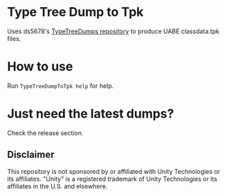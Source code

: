 # Type Tree Dump to Tpk

Uses ds5678's [TypeTreeDumps repository](https://github.com/ds5678/TypeTreeDumps) to produce UABE classdata.tpk files.

# How to use

Run `TypeTreeDumpToTpk help` for help.

# Just need the latest dumps?

Check the release section.

## Disclaimer

This repository is not sponsored by or affiliated with Unity Technologies or its affiliates. "Unity" is a registered trademark of Unity Technologies or its affiliates in the U.S. and elsewhere.
